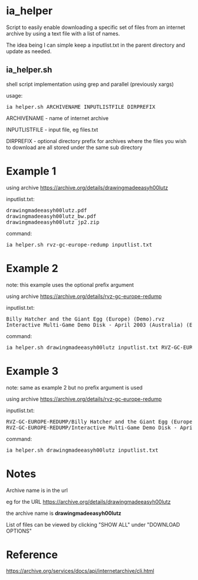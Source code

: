 # ia_helper

Script to easily enable downloading a specific set of files from an internet archive by using a text file with a list of names.

The idea being I can simple keep a inputlist.txt in the parent directory and update as needed.

## ia_helper.sh

shell script implementation using grep and parallel (previously xargs)

usage:
<pre>ia_helper.sh ARCHIVENAME INPUTLISTFILE DIRPREFIX</pre>

ARCHIVENAME - name of internet archive

INPUTLISTFILE - input file, eg files.txt

DIRPREFIX - optional directory prefix for archives where the files you wish to download are all stored under the same sub directory

# Example 1

using archive https://archive.org/details/drawingmadeeasyh00lutz

inputlist.txt:
<pre>
drawingmadeeasyh00lutz.pdf
drawingmadeeasyh00lutz_bw.pdf
drawingmadeeasyh00lutz_jp2.zip
</pre>

command:
<pre>ia_helper.sh rvz-gc-europe-redump inputlist.txt</pre>

# Example 2

note: this example uses the optional prefix argument

using archive https://archive.org/details/rvz-gc-europe-redump

inputlist.txt:
<pre>
Billy Hatcher and the Giant Egg (Europe) (Demo).rvz
Interactive Multi-Game Demo Disk - April 2003 (Australia) (En,Fr,De,Es,It).rvz
</pre>

command:
<pre>ia_helper.sh drawingmadeeasyh00lutz inputlist.txt RVZ-GC-EUROPE-REDUMP/</pre>

# Example 3

note: same as example 2 but no prefix argument is used

using archive https://archive.org/details/rvz-gc-europe-redump

inputlist.txt:
<pre>
RVZ-GC-EUROPE-REDUMP/Billy Hatcher and the Giant Egg (Europe) (Demo).rvz
RVZ-GC-EUROPE-REDUMP/Interactive Multi-Game Demo Disk - April 2003 (Australia) (En,Fr,De,Es,It).rvz
</pre>

command:
<pre>ia_helper.sh drawingmadeeasyh00lutz inputlist.txt</pre>


# Notes

Archive name is in the url

eg for the URL https://archive.org/details/drawingmadeeasyh00lutz

the archive name is **drawingmadeeasyh00lutz**

List of files can be viewed by clicking "SHOW ALL" under "DOWNLOAD OPTIONS"

# Reference

https://archive.org/services/docs/api/internetarchive/cli.html
